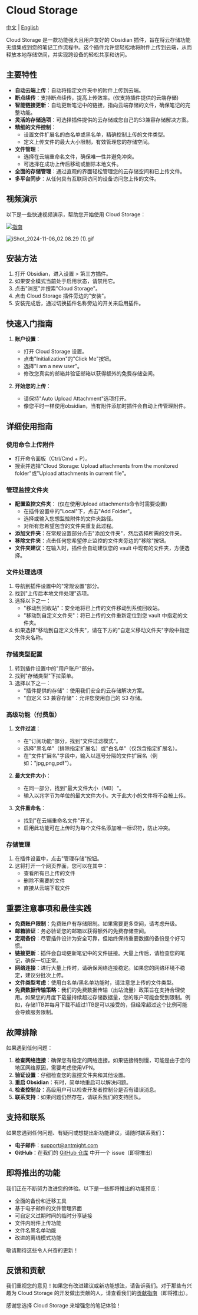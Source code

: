 # Cloud Storage
 [中文](README_ZH.md) | [English](README.md)

Cloud Storage 是一款功能强大且用户友好的 Obsidian 插件，旨在将云存储功能无缝集成到您的笔记工作流程中。这个插件允许您轻松地将附件上传到云端，从而释放本地存储空间，并实现跨设备的轻松共享和访问。

## 主要特性

- **自动云端上传**：自动将指定文件夹中的附件上传到云端。
- **断点续传**：支持断点续传，提高上传效率。(仅支持插件提供的云端存储)
- **智能链接更新**：自动更新笔记中的链接，指向云端存储的文件，确保笔记的完整功能。
- **灵活的存储选项**：可选择插件提供的云存储或您自己的S3兼容存储解决方案。
- **精细的文件控制**：
  - 设置文件扩展名的白名单或黑名单，精确控制上传的文件类型。
  - 定义上传文件的最大大小限制，有效管理您的存储空间。
- **文件管理**：
  - 选择在云端重命名文件，确保唯一性并避免冲突。
  - 可选择在成功上传后移动或删除本地文件。
- **全面的存储管理**：通过直观的界面轻松管理您的云存储空间和已上传文件。
- **多平台同步**：从任何具有互联网访问的设备访问您上传的文件。

## 视频演示

以下是一些快速视频演示，帮助您开始使用 Cloud Storage：

[![指南](https://link.obcs.top/public/3dd5c85e/1f2a1d0ea1/Pasted%20image%2020241104121710.png)](https://www.bilibili.com/video/BV1cW4ZeoExX/)


![iShot_2024-11-06_02.08.29 (1).gif](https://link.obcs.top/public/3dd5c85e/247f4a867d/iShot_2024-11-06_02.08.29_(1)_20241105T181828_92z4.gif)

## 安装方法

1. 打开 Obsidian，进入设置 > 第三方插件。
2. 如果安全模式当前处于启用状态，请禁用它。
3. 点击"浏览"并搜索"Cloud Storage"。
4. 点击 Cloud Storage 插件旁边的"安装"。
5. 安装完成后，通过切换插件名称旁边的开关来启用插件。

## 快速入门指南

1. **账户设置**：
   - 打开 Cloud Storage 设置。
   - 点击"Initialization"的"Click Me"按钮。
   - 选择"I am a new user"。
   - 修改您真实的邮箱并验证邮箱以获得额外的免费存储空间。

2. **开始您的上传**：
   - 请保持"Auto Upload Attachment"选项打开。
   - 像您平时一样使用obsidian，当有附件添加时插件会自动上传管理附件。

## 详细使用指南

### 使用命令上传附件

- 打开命令面板（Ctrl/Cmd + P）。
- 搜索并选择"Cloud Storage: Upload attachments from the monitored folder"或"Upload attachments in current file"。

### 管理监控文件夹

- **配置监控文件夹**：
   (仅在使用Upload attachments命令时需要设置)
   - 在插件设置中的"Local"下，点击"Add Folder"。
   - 选择或输入您想监控附件的文件夹路径。
   - 对所有您希望包含的文件夹重复此过程。
- **添加文件夹**：在常规设置部分点击"添加文件夹"，然后选择所需的文件夹。
- **移除文件夹**：点击任何您希望停止监控的文件夹旁边的"移除"按钮。
- **文件夹建议**：在输入时，插件会自动建议您的 vault 中现有的文件夹，方便选择。

### 文件处理选项

1. 导航到插件设置中的"常规设置"部分。
2. 找到"上传后本地文件处理"选项。
3. 选择以下之一：
   - "移动到回收站"：安全地将已上传的文件移动到系统回收站。
   - "移动到自定义文件夹"：将已上传的文件重新定位到您 vault 中指定的文件夹。
4. 如果选择"移动到自定义文件夹"，请在下方的"自定义移动文件夹"字段中指定文件夹名称。

### 存储类型配置

1. 转到插件设置中的"用户账户"部分。
2. 找到"存储类型"下拉菜单。
3. 选择以下之一：
   - "插件提供的存储"：使用我们安全的云存储解决方案。
   - "自定义 S3 兼容存储"：允许您使用自己的 S3 存储。

### 高级功能（付费版）

1. **文件过滤**：
   - 在"订阅功能"部分，找到"文件过滤模式"。
   - 选择"黑名单"（排除指定扩展名）或"白名单"（仅包含指定扩展名）。
   - 在"文件扩展名"字段中，输入以逗号分隔的文件扩展名（例如："jpg,png,pdf"）。

2. **最大文件大小**：
   - 在同一部分，找到"最大文件大小（MB）"。
   - 输入以兆字节为单位的最大文件大小。大于此大小的文件将不会被上传。

3. **文件重命名**：
   - 找到"在云端重命名文件"开关。
   - 启用此功能可在上传时为每个文件名添加唯一标识符，防止冲突。

### 存储管理

1. 在插件设置中，点击"管理存储"按钮。
2. 这将打开一个网页界面，您可以在其中：
   - 查看所有已上传的文件
   - 删除不需要的文件
   - 直接从云端下载文件

## 重要注意事项和最佳实践

- **免费账户限制**：免费账户有存储限制。如果需要更多空间，请考虑升级。
- **邮箱验证**：务必验证您的邮箱以获得额外的免费存储空间。
- **定期备份**：尽管插件设计为安全可靠，但始终保持重要数据的备份是个好习惯。
- **链接更新**：插件会自动更新笔记中的文件链接。大量上传后，请检查您的笔记，确保一切正常。
- **网络连接**：进行大量上传时，请确保网络连接稳定。如果您的网络环境不稳定，建议分批次上传。
- **文件类型考虑**：使用白名单/黑名单功能时，请注意您上传的文件类型。
- **免费数据传输策略**：我们的免费数据传输（出站流量）政策旨在支持合理使用。如果您的月度下载量持续超过存储数据量，您的账户可能会受到限制。例如，存储1TB并每月下载不超过1TB是可以接受的，但经常超过这个比例可能会导致服务限制。

## 故障排除

如果遇到任何问题：

1. **检查网络连接**：确保您有稳定的网络连接。如果链接特别慢，可能是由于您的地区网络原因，需要考虑使用VPN。
2. **验证设置**：仔细检查您的监控文件夹和其他设置。
3. **重启 Obsidian**：有时，简单地重启可以解决问题。
4. **检查控制台**：高级用户可以检查开发者控制台是否有错误消息。
5. **联系支持**：如果问题仍然存在，请联系我们的支持团队。

## 支持和联系

如果您遇到任何问题、有疑问或想提出新功能建议，请随时联系我们：

- **电子邮件**：support@antmight.com
- **GitHub**：在我们的 [GitHub 仓库](#) 中开一个 issue（即将推出）


## 即将推出的功能

我们正在不断努力改进您的体验。以下是一些即将推出的功能预览：

- 全面的备份和迁移工具
- 基于电子邮件的文件管理界面
- 可自定义过期时间的临时分享链接
- 文件内附件上传功能
- 文件名黑名单功能
- 改进的离线模式功能

敬请期待这些令人兴奋的更新！

## 反馈和贡献

我们重视您的意见！如果您有改进建议或新功能想法，请告诉我们。对于那些有兴趣为 Cloud Storage 的开发做出贡献的人，请查看我们的[贡献指南](#)（即将推出）。

感谢您选择 Cloud Storage 来增强您的笔记体验！
